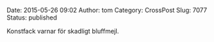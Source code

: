 Date: 2015-05-26 09:02
Author: tom
Category: CrossPost
Slug: 7077
Status: published

Konstfack varnar för skadligt bluffmejl.

